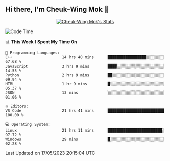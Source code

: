 ## Hi there, I'm Cheuk-Wing Mok 👋

<!--
**mozro0327/mozro0327** is a ✨ _special_ ✨ repository because its `README.md` (this file) appears on your GitHub profile.

Here are some ideas to get you started:

- 🔭 I’m currently working on ...
- 🌱 I’m currently learning ...
- 👯 I’m looking to collaborate on ...
- 🤔 I’m looking for help with ...
- 💬 Ask me about ...
- 📫 How to reach me: ...
- 😄 Pronouns: ...
- ⚡ Fun fact: ...
-->

<p align="center">
  <a href="https://github.com/mozro0327" class="rich-diff-level-one">
    <img src="https://github-readme-stats.vercel.app/api?username=mozro0327&title_color=333&text_color=777" alt="Cheuk-Wing Mok's Stats" >
    <!-- &hide=issues
    <img src="https://github-readme-stats.vercel.app/api?username=mozro0327&hide=issues&title_color=333&text_color=777" alt="Cheuk-Wing Mok's Stats" >
    -->
  </a>
</p>

<!--START_SECTION:waka-->
![Code Time](http://img.shields.io/badge/Code%20Time-1%2C537%20hrs%2054%20mins-blue)

📊 **This Week I Spent My Time On** 

```text
💬 Programming Languages: 
C++                      14 hrs 40 mins      █████████████████░░░░░░░░   67.68 % 
JavaScript               3 hrs 9 mins        ████░░░░░░░░░░░░░░░░░░░░░   14.55 % 
Python                   2 hrs 9 mins        ██░░░░░░░░░░░░░░░░░░░░░░░   09.94 % 
HTML                     1 hr 9 mins         █░░░░░░░░░░░░░░░░░░░░░░░░   05.37 % 
JSON                     13 mins             ░░░░░░░░░░░░░░░░░░░░░░░░░   01.06 % 

🔥 Editors: 
VS Code                  21 hrs 41 mins      █████████████████████████   100.00 % 

💻 Operating System: 
Linux                    21 hrs 11 mins      ████████████████████████░   97.72 % 
Windows                  29 mins             █░░░░░░░░░░░░░░░░░░░░░░░░   02.28 % 
```


 Last Updated on 17/05/2023 20:15:04 UTC
<!--END_SECTION:waka-->

